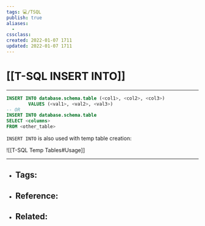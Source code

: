 ```yaml
---
tags: 💻️/TSQL 
publish: true
aliases:
  - 
cssclass: 
created: 2022-01-07 1711
updated: 2022-01-07 1711
---
```


# [[T-SQL INSERT INTO]]

---

```sql
INSERT INTO database.schema.table (<col1>, <col2>, <col3>)
		VALUES (<val1>, <val2>, <val3>)
-- OR
INSERT INTO database.schema.table
SELECT <columns>
FROM <other_table>
```

`INSERT INTO` is also used with temp table creation:

![[T-SQL Temp Tables#Usage]]

---

- Tags: 
	- 
- Reference:
	- 
- Related:
	- 
